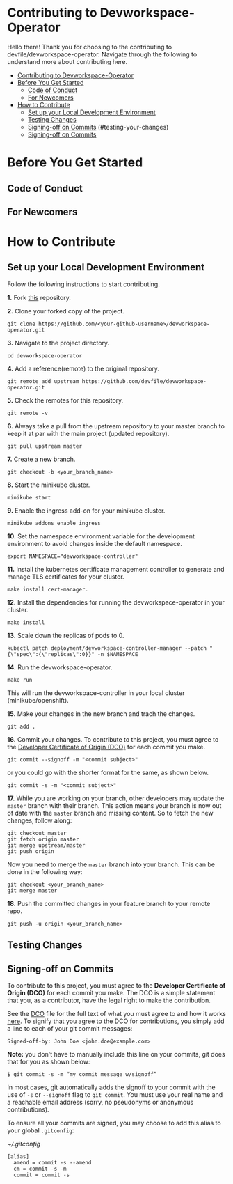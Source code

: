 # Contributing to Devworkspace-Operator

Hello there! Thank you for choosing to the contributing to devfile/devworkspace-operator. Navigate through the following to understand more about contributing here.

- [Contributing to Devworkspace-Operator](#contributing-to-devworkspace-operator)
- [Before You Get Started](#before-you-get-started)
  - [Code of Conduct](#code-of-conduct)
  - [For Newcomers](#for-newcomers)
- [How to Contribute](#how-to-contribute)
  - [Set up your Local Development Environment](#set-up-your-local-development-environment)
  - [Testing Changes](#testing-changes)
  - [Signing-off on Commits](#signing-off-on-commits)
    (#testing-your-changes)
  - [Signing-off on Commits](#signing-off-on-commits)

# Before You Get Started

## Code of Conduct

## For Newcomers

# How to Contribute

<!--
## Prerequisites

Make sure you have the following prerequisites installed on your operating system before you start contributing:

- [Nodejs and npm](https://nodejs.org/en/)

  To verify run:

  ```
  node -v
  ```

  ```
  npm -v
  ```

- [Gatsby.js](https://www.gatsbyjs.com/)

  To verify run:

  ```
  gatsby --version
  ```

**Note:** If you're on a _Windows environment_ then it is highly recommended that you install [Windows Subsystem for Linux (WSL)](https://docs.microsoft.com/en-us/windows/wsl/install) both for performance and ease of use. Refer to the [documentation](https://docs.microsoft.com/en-us/windows/dev-environment/javascript/gatsby-on-wsl) for the installation of _Gatsby.js on WSL_. -->

## Set up your Local Development Environment

Follow the following instructions to start contributing.

**1.** Fork [this](https://github.com/devfile/devworkspace-operator) repository.

**2.** Clone your forked copy of the project.

```
git clone https://github.com/<your-github-username>/devworkspace-operator.git
```

**3.** Navigate to the project directory.

```
cd devworkspace-operator
```

**4.** Add a reference(remote) to the original repository.

```
git remote add upstream https://github.com/devfile/devworkspace-operator.git
```

**5.** Check the remotes for this repository.

```
git remote -v
```

**6.** Always take a pull from the upstream repository to your master branch to keep it at par with the main project (updated repository).

```
git pull upstream master
```

**7.** Create a new branch.

```
git checkout -b <your_branch_name>
```

**8.** Start the minikube cluster.

```
minikube start
```

**9.** Enable the ingress add-on for your minikube cluster.

```
minikube addons enable ingress
```

**10.** Set the namespace environment variable for the development environment to avoid changes inside the default namespace.

```
export NAMESPACE="devworkspace-controller"
```

**11.** Install the kubernetes certificate management controller to generate and manage TLS certificates for your cluster.

```
make install cert-manager.
```

**12.** Install the dependencies for running the devworkspace-operator in your cluster.

```
make install
```

**13.** Scale down the replicas of pods to 0.

```
kubectl patch deployment/devworkspace-controller-manager --patch "{\"spec\":{\"replicas\":0}}" -n $NAMESPACE
```

**14.** Run the devworkspace-operator.

```
make run
```

This will run the devworkspace-controller in your local cluster (minikube/openshift).

**15.** Make your changes in the new branch and trach the changes.

```
git add .
```

**16.** Commit your changes. To contribute to this project, you must agree to the [Developer Certificate of Origin (DCO)](#signing-off-on-commits) for each commit you make.

```
git commit --signoff -m "<commit subject>"
```

or you could go with the shorter format for the same, as shown below.

```
git commit -s -m "<commit subject>"
```

**17.** While you are working on your branch, other developers may update the `master` branch with their branch. This action means your branch is now out of date with the `master` branch and missing content. So to fetch the new changes, follow along:

```
git checkout master
git fetch origin master
git merge upstream/master
git push origin
```

Now you need to merge the `master` branch into your branch. This can be done in the following way:

```
git checkout <your_branch_name>
git merge master
```

**18.** Push the committed changes in your feature branch to your remote repo.

```
git push -u origin <your_branch_name>
```

## Testing Changes

## Signing-off on Commits

To contribute to this project, you must agree to the **Developer Certificate of
Origin (DCO)** for each commit you make. The DCO is a simple statement that you,
as a contributor, have the legal right to make the contribution.

See the [DCO](https://developercertificate.org) file for the full text of what you must agree to
and how it works [here](https://github.com/probot/dco#how-it-works).
To signify that you agree to the DCO for contributions, you simply add a line to each of your
git commit messages:

```
Signed-off-by: John Doe <john.doe@example.com>
```

**Note:** you don't have to manually include this line on your commits, git does that for you as shown below:

```
$ git commit -s -m “my commit message w/signoff”
```

In most cases, git automatically adds the signoff to your commit with the use of
`-s` or `--signoff` flag to `git commit`. You must use your real name and a reachable email
address (sorry, no pseudonyms or anonymous contributions).

To ensure all your commits are signed, you may choose to add this alias to your global `.gitconfig`:

_~/.gitconfig_

```
[alias]
  amend = commit -s --amend
  cm = commit -s -m
  commit = commit -s
```

